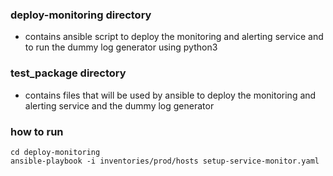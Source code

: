 ### deploy-monitoring directory 
- contains ansible script to deploy the monitoring and alerting service and to run the dummy log generator using python3

### test_package directory
- contains files that will be used by ansible to deploy the monitoring and alerting service and the dummy log generator

### how to run
```
cd deploy-monitoring
ansible-playbook -i inventories/prod/hosts setup-service-monitor.yaml
```